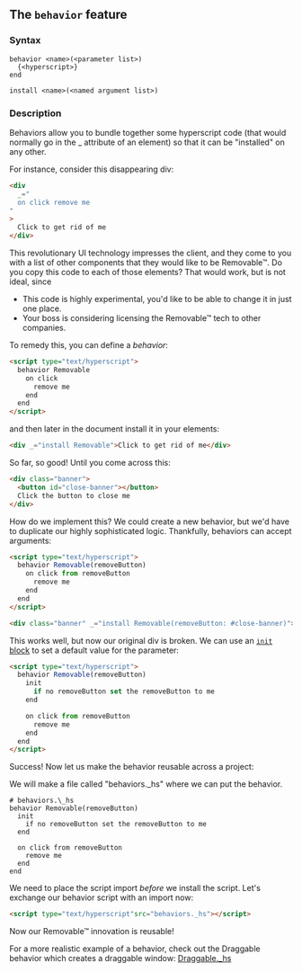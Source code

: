 
## The `behavior` feature

### Syntax

```ebnf
behavior <name>(<parameter list>)
  {<hyperscript>}
end
```

```ebnf
install <name>(<named argument list>)
```

### Description

Behaviors allow you to bundle together some hyperscript code (that would normally go in the \_ attribute of an element) so that it can be "installed" on any other.

For instance, consider this disappearing div:

```html
<div
  _="
  on click remove me
"
>
  Click to get rid of me
</div>
```

This revolutionary UI technology impresses the client, and they come to you with a list of other components that they would like to be Removable™. Do you copy this code to each of those elements? That would work, but is not ideal, since

- This code is highly experimental, you'd like to be able to change it in just one place.
- Your boss is considering licensing the Removable™ tech to other companies.

To remedy this, you can define a _behavior_:

<!-- I've never actually had a job, so I'm just imitating stories from tech
     talks. This is what the industry is like, right? -->

```html
<script type="text/hyperscript">
  behavior Removable
    on click
      remove me
    end
  end
</script>
```

and then later in the document install it in your elements:

```html
<div _="install Removable">Click to get rid of me</div>
```

So far, so good! Until you come across this:

```html
<div class="banner">
  <button id="close-banner"></button>
  Click the button to close me
</div>
```

How do we implement this? We could create a new behavior, but we'd have to duplicate our highly sophisticated logic. Thankfully, behaviors can accept arguments:

```html
<script type="text/hyperscript">
  behavior Removable(removeButton)
    on click from removeButton
      remove me
    end
  end
</script>
```

```html
<div class="banner" _="install Removable(removeButton: #close-banner)">...</div>
```

This works well, but now our original div is broken. We can use an [`init` block](/features/init/) to set a default value for the parameter:

```html
<script type="text/hyperscript">
  behavior Removable(removeButton)
    init
      if no removeButton set the removeButton to me
    end

    on click from removeButton
      remove me
    end
  end
</script>
```

Success! Now let us make the behavior reusable across a project:

We will make a file called "behaviors.\_hs" where we can put the behavior.

```hyperscript
# behaviors.\_hs
behavior Removable(removeButton)
  init
    if no removeButton set the removeButton to me
  end

  on click from removeButton
    remove me
  end
end
```

We need to place the script import *before* we install the script. Let's exchange our behavior script with an import now:

```html
<script type="text/hyperscript"src="behaviors._hs"></script>
```

Now our Removable™ innovation is reusable!

For a more realistic example of a behavior, check out the Draggable behavior which creates a draggable window: [Draggable.\_hs](https://gist.github.com/dz4k/6505fb82ae7fdb0a03e6f3e360931aa9)
